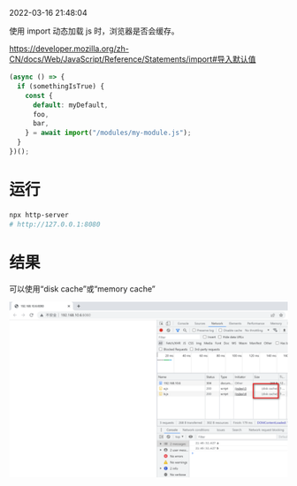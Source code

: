 2022-03-16 21:48:04

使用 import 动态加载 js 时，浏览器是否会缓存。

https://developer.mozilla.org/zh-CN/docs/Web/JavaScript/Reference/Statements/import#导入默认值

```js
(async () => {
  if (somethingIsTrue) {
    const {
      default: myDefault,
      foo,
      bar,
    } = await import("/modules/my-module.js");
  }
})();
```

# 运行

```sh
npx http-server
# http://127.0.0.1:8080
```

# 结果

可以使用“disk cache”或“memory cache”

![](./capture.png)
